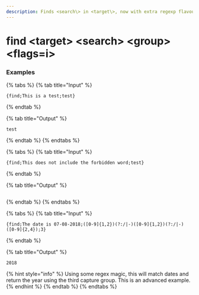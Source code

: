 ```yaml
---
description: Finds <search\> in <target\>, now with extra regexp flavour. <group\> is an optional capture group to return when using regex. <flags\> are any regex flags like "g" or "i", you can mix and match groups like "gi".
---
```


# find <target\> <search\> <group\> <flags=i>

### Examples

{% tabs %}
{% tab title="Input" %}

```text
{find;This is a test;test}
```

{% endtab %}

{% tab title="Output" %}

```text
test
```

{% endtab %}
{% endtabs %}

{% tabs %}
{% tab title="Input" %}

```text
{find;This does not include the forbidden word;test}
```

{% endtab %}

{% tab title="Output" %}

```text

```

{% endtab %}
{% endtabs %}

{% tabs %}
{% tab title="Input" %}

```text
{find;The date is 07-08-2018;([0-9]{1,2})(?:/|-)([0-9]{1,2})(?:/|-)([0-9]{2,4});3}
```

{% endtab %}

{% tab title="Output" %}

```text
2018
```

{% hint style="info" %}
Using some regex magic, this will match dates and return the year using the third capture group. This is an advanced example.
{% endhint %}
{% endtab %}
{% endtabs %}
